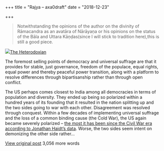 +++
title = "Rajya – axa0draft"
date = "2018-12-23"

+++


> Notwithstanding the opinions of the author on the divinity of
> Rāmacandra as an avatāra of Nārāyaṇa or his opinions on the status of
> the Bāla and Uttara Kāṇḍas(since I will stick to tradition here),this
> is still a good piece.

![](https://2.gravatar.com/avatar/8f53efe439c45c6947d36d345b7b2daa?s=32&d=identicon&r=G)[The
Heterodoxian](https://heterodoxian.wordpress.com/2018/12/10/rajya-a-draft/)

The foremost selling points of democracy and universal suffrage are that
it provides for stable, just governance, freedom of the populace, equal
rights, equal power and thereby peaceful power transition, along with a
platform to resolve differences through bipartisanship rather than
through open conflict.

The US perhaps comes closest to India among all democracies in terms of
population and diversity. They ended up being so polarized within a
hundred years of its founding that it resulted in the nation splitting
up and the two sides going to war with each other. Disagreement was
resolved through conquest. Within a few decades of implementing
universal suffrage and the loss of a common binding cause (the Cold
War), the US again became severely polarized – [the most it has been
since the Civil War era according to Jonathan Haidt’s
data](https://youtu.be/vAE-gxKs6gM?t=771). Worse, the two sides seem
intent on demonizing the other side rather…

[View original
post](https://heterodoxian.wordpress.com/2018/12/10/rajya-a-draft/)
3,056 more words

